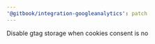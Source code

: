 ```yaml
---
'@gitbook/integration-googleanalytics': patch
---
```


Disable gtag storage when cookies consent is no
